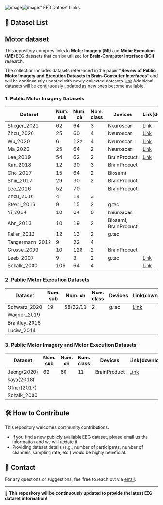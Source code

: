 ![image](https://github.com/user-attachments/assets/f7e30eed-b291-430f-902b-ae1b29ede32a)![image](https://github.com/user-attachments/assets/76c3f0ab-9ece-4b95-9d9f-d64d2ea72fe0)# EEG Dataset Links

## 📂 Dataset List

## **Motor dataset**
This repository compiles links to **Motor Imagery (MI)** and **Motor Execution (ME)** EEG datasets that can be utilized for **Brain-Computer Interface (BCI)** research.

The collection includes datasets referenced in the paper **"Review of Public Motor Imagery and Execution Datasets in Brain-Computer Interfaces"** and will be continuously updated with newly collected datasets.
[link](https://doi.org/10.3389/fnhum.2023.1134869)
Additional datasets will be continuously updated as new ones become available.

### 1. Public Motor Imagery Datasets

| Dataset | Num. sub | Num. ch | Num. class | Devices | Link(download) | Link(ref) |
|----------|------|------|------|------|------|------|
| Stieger_2021 | 62 | 64 |  3 | Neuroscan |[Link](https://doi.org/10.1038/s41597-021-00883-1) | [Link](https://doi.org/10.1038/s41597-021-00883-1)
| Zhou_2020 | 25 | 60 | 4 | Neuroscan | [Link](https://dx.doi.org/10.21227/f1c7-7x89) | [Link](https://dx.doi.org/10.21227/f1c7-7x89)
| Wu_2020 | 6 | 122 | 4 | Neuroscan | [Link](https://dx.doi.org/10.21227/j7rq-2p11) | [Link](https://dx.doi.org/10.21227/j7rq-2p11) 
| Ma_2020 | 25 | 64 | 2 | Neuroscan | [Link](https://doi.org/10.6084/m9.figshare.12278444) |[Link](https://doi.org/10.1038/s41597-020-0535-2)
| Lee_2019 | 54 | 62 | 2 | BrainProduct | [Link](https://doi.org/10.5524/100542) |[Link](https://doi.org/10.1093/gigascience/giz002)
| Kim_2018 | 12 | 30 | 3 | BrainProduct |  |[Link](https://doi.org/10.1109/TNSRE.2016.2597854)
| Cho_2017 | 15 | 64 | 2 | Biosemi |  |[Link](https://doi.org/10.1093/gigascience/gix034)
| Shin_2017 | 29 | 30 | 2 | BrainProduct |  |[Link](https://doi.org/10.1109/TNSRE.2016.2628057)
| Lee_2016 | 52 | 70 |  | BrainProduct |  | [Link](https://doi.org/10.1109/SMC.2016.7844513)
| Zhou_2016 | 4 | 14 | 3 |  |  |[Link](https://doi.org/10.1371/journal.pone.0162657)
| Steyrl_2016 | 9 | 15 | 2 | g.tec |  |[Link](https://doi.org/10.1515/bmt-2014-0117)
| Yi_2014 | 10 | 64 | 6 | Neuroscan |  |[Link](https://doi.org/10.1371/journal.pone.0114853)
| Ahn_2013 | 10 | 19 | 2 | Biosemi, BrainProduct |  |[Link](https://doi.org/10.3389/fnhum.2013.00848)
| Faller_2012 | 12 | 13 | 2 | g.tec |  |[Link](https://doi.org/10.1109/TNSRE.2012.2189584)
| Tangermann_2012 | 9 | 22 | 4 |  |  | [Link](https://doi.org/10.3389/fnins.2012.00055)
| Grosse_2009 | 10 | 128 | 2 | BrainProduct |  | [Link](https://doi.org/10.1109/TBME.2008.2009768)
| Leeb_2007 | 9 | 3 | 2 | g.tec | [Link](https://www.bbci.de/competition/iv/#datasets) | [Link](https://doi.org/10.1109/TNSRE.2007.906956)
| Schalk_2000 | 109 | 64 | 4 |  | [Link](https://physionet.org/content/eegmmidb/1.0.0/) | [Link](https://doi.org/10.1161/01.cir.101.23.e215)


### 2. Public Motor Execution Datasets
| Dataset | Num. sub | Num. ch | Num. class | Devices | Link(download) | Link(ref) |
|----------|------|------|------|------|------|------|
| Schwarz_2020 | 19 | 58/32/11 | 2 | g.tec | [Link](http://bnci-horizon-2020.eu/database/data-sets)| [Link](https://doi.org/10.3389/fnins.2020.00849)
| Wagner_2019 |  |  |  |  |  |
| Brantley_2018 |  |  |  |  |  |
| Luciw_2014 |  |  |  |  |  |


### 3. Public Motor Imagery and Motor Execution Datasets

| Dataset | Num. sub | Num. ch | Num. class | Devices | Link(download) | Link(ref) |
|----------|------|------|------|------|------|------|
| Jeong(2020) | 62 | 60 | 11 | BrainProduct | [Link](https://doi.org/10.5524/100788)| [Link](https://doi.org/10.1093/gigascience/giaa098)
| kaya(2018) |  |  |  |  |  |
| Ofner(2017) |  |  |  |  |  |
| Schalk_2000 |  |  |  |  |  |


## 🛠 How to Contribute
This repository welcomes community contributions.
- If you find a new publicly available EEG dataset, please email us the information and we will update it.
- Providing dataset details (e.g., number of participants, number of channels, sampling rate, etc.) would be highly beneficial.

## 📧 Contact
For any questions or suggestions, feel free to reach out via [email](mailto:danigwon@gmail.com).

---
**🚀 This repository will be continuously updated to provide the latest EEG dataset information!**
